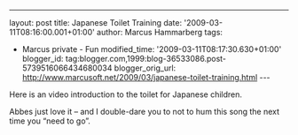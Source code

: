 ---
layout: post
title: Japanese Toilet Training
date: '2009-03-11T08:16:00.001+01:00'
author: Marcus Hammarberg
tags:
  - Marcus private - Fun
modified_time: '2009-03-11T08:17:30.630+01:00'
blogger_id: tag:blogger.com,1999:blog-36533086.post-5739516066434680034
blogger_orig_url: http://www.marcusoft.net/2009/03/japanese-toilet-training.html ---

Here is an video introduction to the toilet for Japanese children.

<div
id="scid:5737277B-5D6D-4f48-ABFC-DD9C333F4C5D:cc08fd48-02d5-4742-bf8c-4e4c8b7208e9"
class="wlWriterEditableSmartContent"
style="padding-right: 0px; display: inline; padding-left: 0px; float: none; padding-bottom: 0px; margin: 0px; padding-top: 0px">



</div>

Abbes just love it – and I double-dare you to not to hum this song the
next time you “need to go”.
